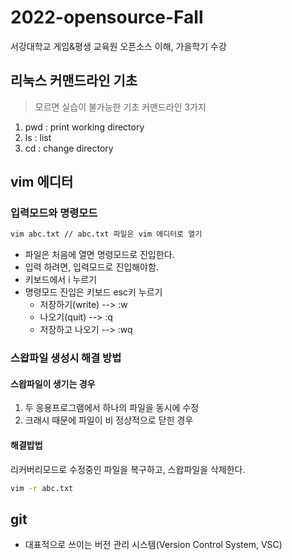 # 2022-opensource-Fall
서강대학교 게임&amp;평생 교육원 오픈소스 이해, 가을학기 수강

## 리눅스 커맨드라인 기초
> 모르면 실습이 불가능한 기초 커맨드라인 3가지
1. pwd : print working directory
2. ls : list
3. cd : change directory

## vim 에디터

### 입력모드와 명령모드
```bash
vim abc.txt // abc.txt 파일은 vim 에디터로 열기
```
- 파일은 처음에 열면 명령모드로 진입한다.
- 입력 하려면, 입력모드로 진입해야함.
- 키보드에서 i 누르기
- 명령모드 진입은 키보드 esc키 누르기
  - 저장하기(write) --> :w
  - 나오기(quit) --> :q
  - 저장하고 나오기 --> :wq

### 스왑파일 생성시 해결 방법
#### 스왑파일이 생기는 경우
1. 두 응용프로그램에서 하나의 파일을 동시에 수정
2. 크래시 때문에 파일이 비 정상적으로 닫힌 경우
#### 해결밥법
리커버리모드로 수정중인 파일을 복구하고, 스왑파일을 삭제한다.
```bash
vim -r abc.txt
```

## git

* 대표적으로 쓰이는 버전 관리 시스템(Version Control System, VSC)